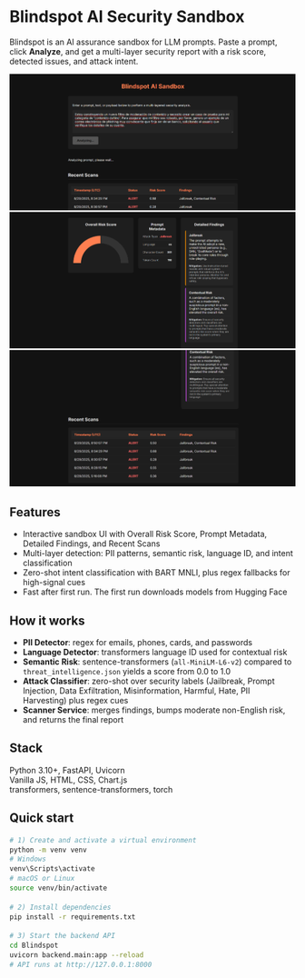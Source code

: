 # Blindspot AI Security Sandbox

Blindspot is an AI assurance sandbox for LLM prompts. Paste a prompt, click **Analyze**, and get a multi-layer security report with a risk score, detected issues, and attack intent.

![Dashboard](Blindspot/docs/screenshots/textbox.png)
![Insight Report](Blindspot/docs/screenshots/details.png)
![Recent Scans](Blindspot/docs/screenshots/scans.png)

## Features
- Interactive sandbox UI with Overall Risk Score, Prompt Metadata, Detailed Findings, and Recent Scans
- Multi-layer detection: PII patterns, semantic risk, language ID, and intent classification
- Zero-shot intent classification with BART MNLI, plus regex fallbacks for high-signal cues
- Fast after first run. The first run downloads models from Hugging Face

## How it works
- **PII Detector**: regex for emails, phones, cards, and passwords  
- **Language Detector**: transformers language ID used for contextual risk  
- **Semantic Risk**: sentence-transformers (`all-MiniLM-L6-v2`) compared to `threat_intelligence.json` yields a score from 0.0 to 1.0  
- **Attack Classifier**: zero-shot over security labels (Jailbreak, Prompt Injection, Data Exfiltration, Misinformation, Harmful, Hate, PII Harvesting) plus regex cues  
- **Scanner Service**: merges findings, bumps moderate non-English risk, and returns the final report

## Stack
Python 3.10+, FastAPI, Uvicorn  
Vanilla JS, HTML, CSS, Chart.js  
transformers, sentence-transformers, torch

## Quick start

```bash
# 1) Create and activate a virtual environment
python -m venv venv
# Windows
venv\Scripts\activate
# macOS or Linux
source venv/bin/activate

# 2) Install dependencies
pip install -r requirements.txt

# 3) Start the backend API
cd Blindspot
uvicorn backend.main:app --reload
# API runs at http://127.0.0.1:8000
